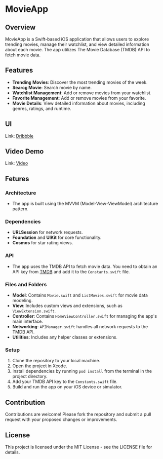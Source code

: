 # MovieApp

## Overview
MovieApp is a Swift-based iOS application that allows users to explore trending movies, manage their watchlist, and view detailed information about each movie. The app utilizes The Movie Database (TMDB) API to fetch movie data.

## Features
- **Trending Movies**: Discover the most trending movies of the week.
-  **Searcg Movie**: Search movie by name.
- **Watchlist Management**: Add or remove movies from your watchlist.
-  **Favorite Management**: Add or remove movies from your favorite.
- **Movie Details**: View detailed information about movies, including genres, ratings, and runtime.

## UI
Link: [Dribbble](https://dribbble.com/shots/22790741-App-for-movies)

## Video Demo
Link: [Video](https://share.cleanshot.com/fCQdZxln)

## Fetures

### Architecture
- The app is built using the MVVM (Model-View-ViewModel) architecture pattern.

### Dependencies
- **URLSession** for network requests.
- **Foundation** and **UIKit** for core functionality.
- **Cosmos** for star rating views.

### API
- The app uses the TMDB API to fetch movie data. You need to obtain an API key from [TMDB](https://www.themoviedb.org/documentation/api) and add it to the `Constants.swift` file.

### Files and Folders
- **Model**: Contains `Movie.swift` and `ListMovies.swift` for movie data modeling.
- **View**: Includes custom views and extensions, such as `ViewExtension.swift`.
- **Controller**: Contains `HomeViewController.swift` for managing the app's main interface.
- **Networking**: `APIManager.swift` handles all network requests to the TMDB API.
- **Utilities**: Includes any helper classes or extensions.

### Setup
1. Clone the repository to your local machine.
2. Open the project in Xcode.
3. Install dependencies by running `pod install` from the terminal in the project directory.
4. Add your TMDB API key to the `Constants.swift` file.
5. Build and run the app on your iOS device or simulator.

## Contribution
Contributions are welcome! Please fork the repository and submit a pull request with your proposed changes or improvements.

## License
This project is licensed under the MIT License - see the LICENSE file for details.
